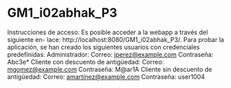 # GM1_i02abhak_P3
Instrucciones de acceso:
Es posible acceder a la webapp a través del siguiente en-
lace: http://localhost:8080/GM1_i02abhak_P3/.
Para probar la aplicación, se han creado los siguientes
usuarios con credenciales predefinidas:
Administrador:
Correo: jperez@example.com
Contraseña: Abc3e*
Cliente con descuento de antigüedad:
Correo: mgomez@example.com
Contraseña: M@ar1A
Cliente sin descuento de antigüedad:
Correo: amartinez@example.com
Contraseña: user1004
